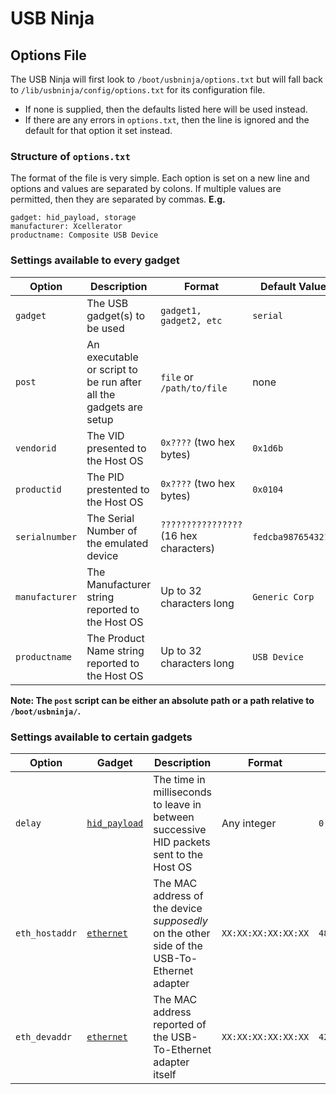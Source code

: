 # USB Ninja
## Options File

The USB Ninja will first look to `/boot/usbninja/options.txt` but will fall back to `/lib/usbninja/config/options.txt` for its configuration file.
* If none is supplied, then the defaults listed here will be used instead.
* If there are any errors in `options.txt`, then the line is ignored and the default for that option it set instead.

### Structure of `options.txt`
The format of the file is very simple. Each option is set on a new line and options and values are separated by colons. If multiple values are permitted, then they are separated by commas.
**E.g.**
```
gadget: hid_payload, storage
manufacturer: Xcellerator
productname: Composite USB Device
```

### Settings available to every gadget
|Option|Description|Format|Default Value|
|-|-|-|-|
|`gadget`|The USB gadget(s) to be used|`gadget1, gadget2, etc`|`serial`|
|`post`|An executable or script to be run after all the gadgets are setup|`file` or `/path/to/file`|none|
|`vendorid`|The VID presented to the Host OS|`0x????` (two hex bytes)|`0x1d6b`|
|`productid`|The PID prestented to the Host OS|`0x????` (two hex bytes)|`0x0104`|
|`serialnumber`|The Serial Number of the emulated device|`????????????????` (16 hex characters)|`fedcba9876543210`|
|`manufacturer`|The Manufacturer string reported to the Host OS|Up to 32 characters long|`Generic Corp`|
|`productname`|The Product Name string reported to the Host OS|Up to 32 characters long|`USB Device`|

**Note: The `post` script can be either an absolute path or a path relative to `/boot/usbninja/`.**

### Settings available to certain gadgets
|Option|Gadget|Description|Format|Default Value|
|-|-|-|-|-|
|`delay`|[`hid_payload`](HID.md)|The time in milliseconds to leave in between successive HID packets sent to the Host OS|Any integer|`0`|
|`eth_hostaddr`|[`ethernet`](ETHERNET.md)|The MAC address of the device _supposedly_ on the other side of the USB-To-Ethernet adapter|`XX:XX:XX:XX:XX:XX`|`48:6f:73:74:50:43`|
|`eth_devaddr`|[`ethernet`](ETHERNET.md)|The MAC address reported of the USB-To-Ethernet adapter itself|`XX:XX:XX:XX:XX:XX`|`42:61:64:55:53:42`|
